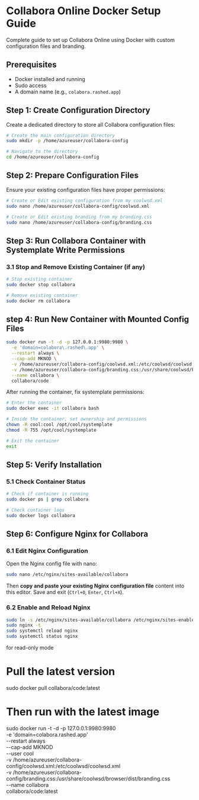# Collabora Online Docker Setup Guide

Complete guide to set up Collabora Online using Docker with custom configuration files and branding.

## Prerequisites

- Docker installed and running
- Sudo access
- A domain name (e.g., `colabora.rashed.app`)

## Step 1: Create Configuration Directory

Create a dedicated directory to store all Collabora configuration files:

```bash
# Create the main configuration directory
sudo mkdir -p /home/azureuser/collabora-config

# Navigate to the directory
cd /home/azureuser/collabora-config
```

## Step 2: Prepare Configuration Files

Ensure your existing configuration files have proper permissions:


```bash
# Create or Edit existing configuration from my coolwsd.xml
sudo nano /home/azureuser/collabora-config/coolwsd.xml

# Create or Edit existing branding from my branding.css
sudo nano /home/azureuser/collabora-config/branding.css
```

## Step 3: Run Collabora Container with Systemplate Write Permissions

### 3.1 Stop and Remove Existing Container (if any)

```bash
# Stop existing container
sudo docker stop collabora

# Remove existing container
sudo docker rm collabora
```

## step 4: Run New Container with Mounted Config Files

```bash
sudo docker run -t -d -p 127.0.0.1:9980:9980 \
  -e 'domain=colabora\.rashed\.app' \
  --restart always \
  --cap-add MKNOD \
  -v /home/azureuser/collabora-config/coolwsd.xml:/etc/coolwsd/coolwsd.xml \
  -v /home/azureuser/collabora-config/branding.css:/usr/share/coolwsd/browser/dist/branding.css \
  --name collabora \
  collabora/code
```

After running the container, fix systemplate permissions:

```bash
# Enter the container
sudo docker exec -it collabora bash

# Inside the container, set ownership and permissions
chown -R cool:cool /opt/cool/systemplate
chmod -R 755 /opt/cool/systemplate

# Exit the container
exit
```

## Step 5: Verify Installation

### 5.1 Check Container Status

```bash
# Check if container is running
sudo docker ps | grep collabora

# Check container logs
sudo docker logs collabora
```

## Step 6: Configure Nginx for Collabora

### 6.1 Edit Nginx Configuration

Open the Nginx config file with nano:

```bash
sudo nano /etc/nginx/sites-available/collabora
````

Then **copy and paste your existing Nginx configuration file** content into this editor.
Save and exit (`Ctrl+O`, `Enter`, `Ctrl+X`).

### 6.2 Enable and Reload Nginx

```bash
sudo ln -s /etc/nginx/sites-available/collabora /etc/nginx/sites-enabled/
sudo nginx -t
sudo systemctl reload nginx
sudo systemctl status nginx
```


for read-only mode
# Pull the latest version
sudo docker pull collabora/code:latest

# Then run with the latest image
sudo docker run -t -d -p 127.0.0.1:9980:9980 \
  -e 'domain=colabora\.rashed\.app' \
  --restart always \
  --cap-add MKNOD \
  --user cool \
  -v /home/azureuser/collabora-config/coolwsd.xml:/etc/coolwsd/coolwsd.xml \
  -v /home/azureuser/collabora-config/branding.css:/usr/share/coolwsd/browser/dist/branding.css \
  --name collabora \
  collabora/code:latest
